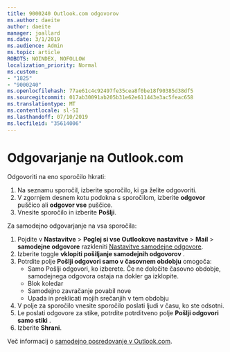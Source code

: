```yaml
---
title: 9000240 Outlook.com odgovorov
ms.author: daeite
author: daeite
manager: joallard
ms.date: 3/1/2019
ms.audience: Admin
ms.topic: article
ROBOTS: NOINDEX, NOFOLLOW
localization_priority: Normal
ms.custom:
- "1825"
- "9000240"
ms.openlocfilehash: 77ae61c4c92497fe35cea8f0be18f90385d38df5
ms.sourcegitcommit: 017ab30091ab205b31e62e611443e3ac5feac658
ms.translationtype: MT
ms.contentlocale: sl-SI
ms.lasthandoff: 07/10/2019
ms.locfileid: "35614006"
---
```

# <a name="replying-in-outlookcom"></a>Odgovarjanje na Outlook.com

Odgovoriti na eno sporočilo hkrati:

1. Na seznamu sporočil, izberite sporočilo, ki ga želite odgovoriti.
2. V zgornjem desnem kotu podokna s sporočilom, izberite **odgovor** puščico ali **odgovor vse** puščice.
3. Vnesite sporočilo in izberite **Pošlji**.

Za samodejno odgovarjanje na vsa sporočila:

1. Pojdite v **Nastavitve** > **Poglej si vse Outlookove nastavitve** > **Mail** > **samodejne odgovore** razkleniti [Nastavitve samodejne odgovore](https://outlook.live.com/mail/options/mail/automaticReplies).
2. Izberite toggle **vklopiti pošiljanje samodejnih odgovorov** .
3. Potrdite polje **Pošlji odgovori samo v časovnem obdobju** omogoča:
    - Samo Pošlji odgovori, ko izberete. Če ne določite časovno obdobje, samodejnega odgovora ostaja na dokler ga izklopite.
    - Blok koledar
    - Samodejno zavračanje povabil nove
    - Upada in preklicati mojih srečanjih v tem obdobju
4. V polje za sporočilo vnesite sporočilo poslati ljudi v času, ko ste odsotni.
5. Le poslati odgovore za stike, potrdite potrditveno polje **Pošlji odgovori samo stiki** .
6. Izberite **Shrani**.

Več informacij o [samodejno posredovanje v Outlook.com](https://support.office.com/article/14614626-9855-48dc-a986-dec81d07b1a0?wt.mc_id=Office_Outlook_com_Alchemy).
